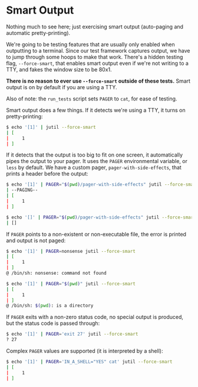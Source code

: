 # Smart Output

Nothing much to see here; just exercising smart output (auto-paging and automatic pretty-printing).

We're going to be testing features that are usually only enabled when outputting to a terminal. Since our test framework captures output, we have to jump through some hoops to make that work. There's a hidden testing flag, `--force-smart`, that enables smart output even if we're not writing to a TTY, and fakes the window size to be 80x1.

**There is no reason to ever use `--force-smart` outside of these tests.** Smart output is on by default if you are using a TTY.

Also of note: the `run_tests` script sets `PAGER` to `cat`, for ease of testing.

Smart output does a few things. If it detects we're using a TTY, it turns on pretty-printing:

```sh
$ echo '[1]' | jutil --force-smart
| [
|     1
| ]
```

If it detects that the output is too big to fit on one screen, it automatically pipes the output to your pager. It uses the `PAGER` environmental variable, or `less` by default. We have a custom pager, `pager-with-side-effects`, that prints a header before the output:

```sh
$ echo '[1]' | PAGER="$(pwd)/pager-with-side-effects" jutil --force-smart
| --PAGING--
| [
|     1
| ]

$ echo '[]' | PAGER="$(pwd)/pager-with-side-effects" jutil --force-smart
| []
```

If `PAGER` points to a non-existent or non-executable file, the error is printed and output is not paged:

```sh
$ echo '[1]' | PAGER=nonsense jutil --force-smart
| [
|     1
| ]
@ /bin/sh: nonsense: command not found

$ echo '[1]' | PAGER="$(pwd)" jutil --force-smart
| [
|     1
| ]
@ /bin/sh: $(pwd): is a directory
```

If `PAGER` exits with a non-zero status code, no special output is produced, but the status code is passed through:

```sh
$ echo '[1]' | PAGER='exit 27' jutil --force-smart
? 27
```

Complex `PAGER` values are supported (it is interpreted by a shell):

```sh
$ echo '[1]' | PAGER='IN_A_SHELL="YES" cat' jutil --force-smart
| [
|     1
| ]
```
